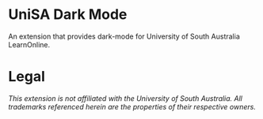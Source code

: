 # UniSA Dark Mode
An extension that provides dark-mode for University of South Australia LearnOnline.

# Legal
*This extension is not affiliated with the University of South Australia. All trademarks referenced herein are the properties of their respective owners.*